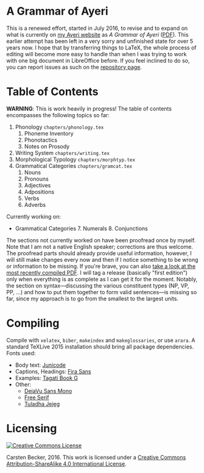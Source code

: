 A Grammar of Ayeri
==================

This is a renewed effort, started in July 2016, to revise and to expand on what is currently on [my Ayeri website](https://benung.nfshost.com) as _A Grammar of Ayeri_ ([PDF](https://rawgit.com/carbeck/ayerigrammar/master/misc/ayeri_grammar_2011.pdf)). This earlier attempt has been left in a very sorry and unfinished state for over 5 years now. I hope that by transferring things to LaTeX, the whole process of editing will become more easy to handle than when I was trying to work with one big document in LibreOffice before. If you feel inclined to do so, you can report issues as such on the [repository page](https://github.com/carbeck/ayerigrammar).

Table of Contents
=================

**WARNING**: This is work heavily in progress! The table of contents encompasses the following topics so far:

1. Phonology `chapters/phonology.tex`
   1. Phoneme Inventory
   2. Phonotactics
   3. Notes on Prosody
2. Writing System `chapters/writing.tex`
3. Morphological Typology `chapters/morphtyp.tex`
4. Grammatical Categories `chapters/gramcat.tex`
   1. Nouns
   2. Pronouns
   3. Adjectives
   4. Adpositions
   5. Verbs
   6. Adverbs

Currently working on:

* Grammatical Categories
  7. Numerals
  8. Conjunctions

The sections not currently worked on have been proofread once by myself. Note that I am not a native English speaker; corrections are thus welcome. The proofread parts should already provide useful information, however, I will still make changes every now and then if I notice something to be wrong or information to be missing. If you're brave, you can also [take a look at the most recently compiled PDF](https://rawgit.com/carbeck/ayerigrammar/master/grammar.pdf). I will tag a release (basically "first edition") only when everything is as complete as I can get it for the moment. Notably, the section on syntax—discussing the various constituent types (NP, VP, PP, ...) and how to put them together to form valid sentences—is missing so far, since my approach is to go from the smallest to the largest units.

Compiling
=========

Compile with `xelatex`, `biber`, `makeindex` and `makeglossaries`, or use `arara`. A standard TeXLive 2015 installation should bring all package dependencies. Fonts used:

* Body text: [Junicode](http://junicode.sourceforge.net/)
* Captions, Headings: [Fira Sans](https://carrois.com/typefaces/FiraSans/)
* Examples: [Tagati Book G](https://github.com/carbeck/tagatibookg)
* Other:
  * [DejaVu Sans Mono](http://dejavu-fonts.org/)
  * [Free Serif](https://www.gnu.org/software/freefont/)
  * [Tuladha Jejeg](https://sites.google.com/site/jawaunicode/main-page)

Licensing
=========

[![Creative Commons License](https://i.creativecommons.org/l/by-sa/4.0/88x31.png)](http://creativecommons.org/licenses/by-sa/4.0/)

Carsten Becker, 2016. This work is licensed under a [Creative Commons Attribution-ShareAlike 4.0 International License](http://creativecommons.org/licenses/by-sa/4.0/).
